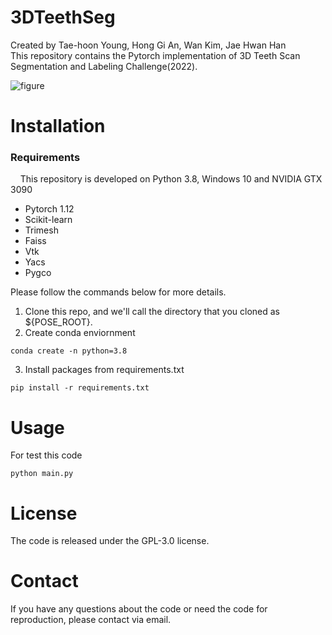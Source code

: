 # 3DTeethSeg
Created by Tae-hoon Young, Hong Gi An, Wan Kim, Jae Hwan Han <br/> 
This repository contains the Pytorch implementation of 3D Teeth Scan Segmentation and Labeling Challenge(2022).

![figure](https://user-images.githubusercontent.com/115606507/195748298-b7d08f36-d0ef-44ec-9d8c-83b662c5a636.png)

# Installation
### **Requirements** <br/>
&nbsp; &nbsp; This repository is developed on Python 3.8, Windows 10 and NVIDIA GTX 3090
* Pytorch 1.12
* Scikit-learn 
* Trimesh
* Faiss
* Vtk
* Yacs
* Pygco

Please follow the commands below for more details.

1. Clone this repo, and we'll call the directory that you cloned as ${POSE_ROOT}.
2. Create conda enviornment
```
conda create -n python=3.8
```

3. Install packages from requirements.txt
```
pip install -r requirements.txt
```

# Usage
For test this code
```
python main.py
```



# License
The code is released under the GPL-3.0 license.

# Contact
If you have any questions about the code or need the code for reproduction, please contact via email. 
